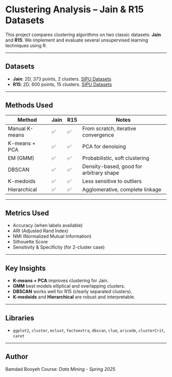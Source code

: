 # Clustering Analysis – Jain & R15 Datasets

This project compares clustering algorithms on two classic datasets: **Jain** and **R15**. We implement and evaluate several unsupervised learning techniques using R.

---

## Datasets

- **Jain**: 2D, 373 points, 2 clusters. [SIPU Datasets](https://cs.joensuu.fi/sipu/datasets/)
- **R15**: 2D, 600 points, 15 clusters. [SIPU Datasets](https://cs.joensuu.fi/sipu/datasets/)

---

##  Methods Used

| Method         | Jain       | R15        | Notes                                   |
|----------------|------------|------------|-----------------------------------------|
| Manual K-means | ✅          | ✅          | From scratch, iterative convergence     |
| K-means + PCA  | ✅          | ✅          | PCA for denoising                       |
| EM (GMM)       | ✅          | ✅          | Probabilistic, soft clustering          |
| DBSCAN         | ✅          | ✅          | Density-based, good for arbitrary shape |
| K-medoids      | ✅          | ✅          | Less sensitive to outliers              |
| Hierarchical   | ✅          | ✅          | Agglomerative, complete linkage         |

---

##  Metrics Used

- Accuracy (when labels available)
- ARI (Adjusted Rand Index)
- NMI (Normalized Mutual Information)
- Silhouette Score
- Sensitivity & Specificity (for 2-cluster case)

---

##  Key Insights

- **K-means + PCA** improves clustering for Jain.
- **GMM** best models elliptical and overlapping clusters.
- **DBSCAN** works well for R15 (clearly separated clusters).
- **K-medoids** and **Hierarchical** are robust and interpretable.

---

##  Libraries

- `ggplot2`, `cluster`, `mclust`, `factoextra`, `dbscan`, `clue`, `aricode`, `clusterCrit`, `caret`

---

##  Author

Bamdad Booyeh 
Course: *Data Mining - Spring 2025*
